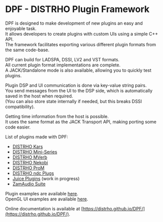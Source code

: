 # DPF - DISTRHO Plugin Framework

DPF is designed to make development of new plugins an easy and enjoyable task.<br/>
It allows developers to create plugins with custom UIs using a simple C++ API.<br/>
The framework facilitates exporting various different plugin formats from the same code-base.<br/>

DPF can build for LADSPA, DSSI, LV2 and VST formats.<br/>
All current plugin format implementations are complete.<br/>
A JACK/Standalone mode is also available, allowing you to quickly test plugins.<br/>

Plugin DSP and UI communication is done via key-value string pairs.<br/>
You send messages from the UI to the DSP side, which is automatically saved in the host when required.<br/>
(You can also store state internally if needed, but this breaks DSSI compatibility).<br/>

Getting time information from the host is possible.<br/>
It uses the same format as the JACK Transport API, making porting some code easier.<br/>


List of plugins made with DPF:<br/>
 - [DISTRHO Kars](https://github.com/DISTRHO/Kars)
 - [DISTRHO Mini-Series](https://github.com/DISTRHO/Mini-Series)
 - [DISTRHO MVerb](https://github.com/DISTRHO/MVerb)
 - [DISTRHO Nekobi](https://github.com/DISTRHO/Nekobi)
 - [DISTRHO ProM](https://github.com/DISTRHO/ProM)
 - [DISTRHO ndc Plugs](https://github.com/DISTRHO/ndc-Plugs)
 - [Juice Plugins](https://github.com/DISTRHO/JuicePlugins) (work in progress)
 - [ZamAudio Suite](https://github.com/zamaudio/zam-plugins)


Plugin examples are available [here](https://github.com/DISTRHO/plugin-examples).<br/>
OpenGL UI examples are available [here](https://github.com/DISTRHO/gl-examples).


Online documentation is available at [https://distrho.github.io/DPF/](https://distrho.github.io/DPF/).
